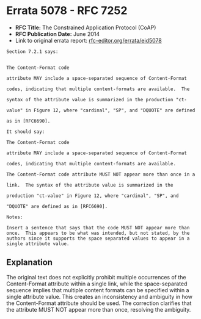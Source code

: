 # Errata 5078 - RFC 7252

- **RFC Title:** The Constrained Application Protocol (CoAP)
- **RFC Publication Date:** June 2014
- Link to original errata report: [rfc-editor.org/errata/eid5078](https://www.rfc-editor.org/errata/eid5078)

```
Section 7.2.1 says:


The Content-Format code
attribute MAY include a space-separated sequence of Content-Format
codes, indicating that multiple content-formats are available.  The
syntax of the attribute value is summarized in the production "ct-
value" in Figure 12, where "cardinal", "SP", and "DQUOTE" are defined
as in [RFC6690].

It should say:

The Content-Format code
attribute MAY include a space-separated sequence of Content-Format
codes, indicating that multiple content-formats are available.
The Content-Format code attribute MUST NOT appear more than once in a 
link.  The syntax of the attribute value is summarized in the 
production "ct-value" in Figure 12, where "cardinal", "SP", and 
"DQUOTE" are defined as in [RFC6690].

Notes:

Insert a sentence that says that the code MUST NOT appear more than once.  This appears to be what was intended, but not stated, by the authors since it supports the space separated values to appear in a single attribute value.
```

## Explanation

The original text does not explicitly prohibit multiple occurrences of the Content-Format attribute within a single link, while the space-separated sequence implies that multiple content formats can be specified within a single attribute value. This creates an inconsistency and ambiguity in how the Content-Format attribute should be used. The correction clarifies that the attribute MUST NOT appear more than once, resolving the ambiguity.
